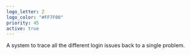 ```yaml
---
logo_letter: Z
logo_color: "#FF7F00"
priority: 45
active: true
---
```


A system to trace all the different login issues back to a single problem.
